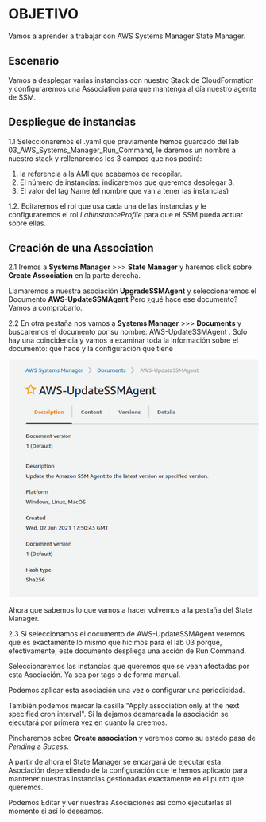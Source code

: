 # OBJETIVO 

Vamos a aprender a trabajar con AWS Systems Manager State Manager.

## Escenario

Vamos a desplegar varias instancias con nuestro Stack de CloudFormation y configuraremos una Association para que mantenga al día nuestro agente de SSM.
## Despliegue de instancias

1.1 Seleccionaremos el .yaml que previamente hemos guardado del lab 03_AWS_Systems_Manager_Run_Command, le daremos un nombre a nuestro stack y rellenaremos los 3 campos que nos pedirá:
1. la referencia a la AMI que acabamos de recopilar. 
2. El número de instancias: indicaremos que queremos desplegar 3.
3. El valor del tag Name (el nombre que van a tener las instancias)

1.2. Editaremos el rol que usa cada una de las instancias y le configuraremos el rol *LabInstanceProfile* para que el SSM pueda actuar sobre ellas.

## Creación de una Association

2.1 Iremos a **Systems Manager** >>> **State Manager** y haremos click sobre **Create Association** en la parte derecha.

Llamaremos a nuestra asociación **UpgradeSSMAgent** y seleccionaremos el Documento **AWS-UpdateSSMAgent** Pero ¿qué hace ese documento? Vamos a comprobarlo.

2.2 En otra pestaña nos vamos a **Systems Manager**  >>> **Documents** y buscaremos el documento por su nombre: AWS-UpdateSSMAgent . Solo hay una coincidencia y vamos a examinar toda la información sobre el documento: qué hace y la configuración que tiene

![](images/19.png)

Ahora que sabemos lo que vamos a hacer volvemos a la pestaña del State Manager.

2.3 Si seleccionamos el documento de AWS-UpdateSSMAgent veremos que es exactamente lo mismo que hicimos para el lab 03 porque, efectivamente, este documento despliega una acción de Run Command.

Seleccionaremos las instancias que queremos que se vean afectadas por esta Asociación. Ya sea por tags o de forma manual.

Podemos aplicar esta asociación una vez o configurar una periodicidad. 

También podemos marcar la casilla "Apply association only at the next specified cron interval". Si la dejamos desmarcada la asociación se ejecutará por primera vez en cuanto la creemos.

Pincharemos sobre **Create association** y veremos como su estado pasa de *Pending* a *Sucess*. 

A partir de ahora el State Manager se encargará de ejecutar esta Asociación dependiendo de la configuración que le hemos aplicado para mantener nuestras instancias gestionadas exactamente en el punto que queremos.

Podemos Editar y ver nuestras Asociaciones así como ejecutarlas al momento si así lo deseamos.
